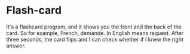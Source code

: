 # Flash-card
It's a flashcard program,  and it shows you the front and the back of the card. So for example,  French, demande. In English means request. After three seconds,  the card flips and I can check whether if I knew the right answer.
